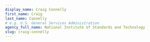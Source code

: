 ```yaml
---
display_name: Craig Connelly
first_name: Craig
last_name: Connelly
# e.g. U.S. General Services Administration
agency_full_name: National Institute of Standards and Technology
slug: craig-connelly
---
```

